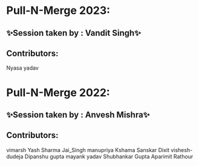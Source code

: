 # Pull-N-Merge 2023:

## ✨Session taken by : Vandit Singh✨

## Contributors:
Nyasa yadav

# Pull-N-Merge 2022:

## ✨Session taken by : Anvesh Mishra✨

## Contributors:
vimarsh
Yash Sharma
Jai_Singh
manupriya
Kshama
Sanskar Dixit
vishesh-dudeja
Dipanshu gupta
mayank yadav
Shubhankar Gupta
Aparimit Rathour